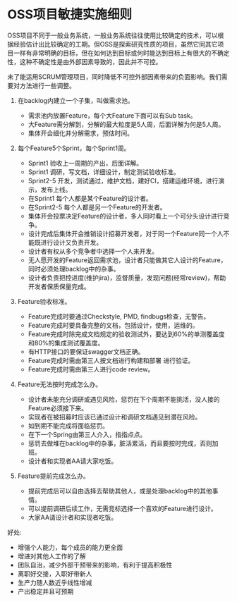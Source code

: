 
# OSS项目敏捷实施细则

OSS项目不同于一般业务系统，一般业务系统往往使用比较确定的技术，可以根据经验估计出比较确定的工期。但OSS是探索研究性质的项目，虽然它同其它项目一样有非常明确的目标，但在如何达到目标或何时能达到目标上有很大的不确定性，这种不确定性是由外部因素导致的，因此并不可控。

未了能运用SCRUM管理项目，同时降低不可控外部因素带来的负面影响。我们需要对方法进行一些调整。

1. 在backlog内建立一个子集，叫做需求池。
	- 需求池内放置Feature，每个大Feature下面可以有Sub task。
	- 大Feature需分解到，分解的最大粒度是5人周，后面详解为何是5人周。
	- 集体开会细化并分解需求，预估时间。

2. 每个Feature5个Sprint，每个Sprint1周。
	- Sprint1 验收上一周期的产出，后面详解。
	- Sprint1 调研，写文档，详细设计，制定测试验收标准。
	- Sprint2-5 开发，测试通过，维护文档，建好CI，搭建运维环境，进行演示，发布上线。
	- 在Sprint1 每个人都是某个Feature的设计者。
	- 在Sprint2-5 每个人都是另一个Feature的开发者。
	- 集体开会投票决定Feature的设计者，多人同时看上一个可分头设计进行竞争。
	- 设计完成后集体开会推销设计招募开发者，对于同一个Feature同一个人不能既进行设计又负责开发。
	- 设计者有权从多个竞争者中选择一个人来开发。
	- 无人愿开发的Feature返回需求池，设计者只能做其它人设计的Feature，同时必须处理backlog中的杂事。
	- 设计者负责把控进度(维护jira)，监督质量，发现问题(经常review)，帮助开发者保质保量完成。

3. Feature验收标准。
	- Feature完成时要通过Checkstyle, PMD, findbugs检查，无警告。
	- Feature完成时要具备完整的文档，包括设计，使用，运维的。
	- Feature完成时除完成文档规定的验收测试外，要达到60%的单测覆盖度和80%的集成测试覆盖度。
	- 有HTTP接口的要保证swagger文档正确。
	- Feature完成时需由第三人按文档进行构建和部署 进行验证。
	- Feature完成时需由第三人进行code review。

4. Feature无法按时完成怎么办。
	- 设计者未能充分调研或遇见风险，惩罚在下个周期不能挑活，没人接的Feature必须接下来。 
	- 实现者在被招募时应该已通过设计和调研文档遇见到潜在风险。
	- 如到期不能完成将面临惩罚。
	- 在下一个Spring由第三人介入，指指点点。
	- 惩罚去做堆在backlog中的杂事，脏活累活，而且要按时完成，否则加班。
	- 设计者和实现者AA请大家吃饭。

5. Feature提前完成怎么办。
	- 提前完成后可以自由选择去帮助其他人，或是处理backlog中的其他事情。
	- 可以提前调研后续工作，无需竞标选择一个喜欢的Feature进行设计。
	- 大家AA请设计者和实现者吃饭。

好处:

+ 增强个人能力，每个成员的能力更全面
+ 增进对其他人工作的了解
+ 团队自治，减少外部干预带来的影响，有利于提高积极性
+ 离职好交接，入职好带新人
+ 生产力随人数近乎线性增减
+ 产出稳定并且可预期
